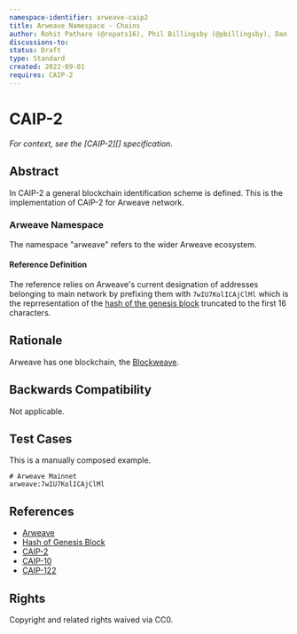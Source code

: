```yaml
---
namespace-identifier: arweave-caip2
title: Arweave Namespace - Chains
author: Rohit Pathare (@ropats16), Phil Billingsby (@pbillingsby), Dan MacDonald (@DanMacDonald)
discussions-to:
status: Draft
type: Standard
created: 2022-09-01
requires: CAIP-2
---
```


# CAIP-2

*For context, see the [CAIP-2][] specification.*

## Abstract
In CAIP-2 a general blockchain identification scheme is defined. This is the implementation of CAIP-2 for Arweave network.

### Arweave Namespace

The namespace "arweave" refers to the wider Arweave ecosystem.

#### Reference Definition

The reference relies on Arweave's current designation of addresses belonging to main network by prefixing them with `7wIU7KolICAjClMl` which is the reprresentation of the [hash of the genesis block](https://viewblock.io/arweave/block/0) truncated to the first 16 characters.


## Rationale

Arweave has one blockchain, the [Blockweave](https://www.arweave.org/technology#blockweaves).

## Backwards Compatibility

Not applicable.

## Test Cases

This is a manually composed example.

```
# Arweave Mainnet
arweave:7wIU7KolICAjClMl
```

## References

- [Arweave](https://github.com/ArweaveTeam/arweave-standards)
- [Hash of Genesis Block](https://viewblock.io/arweave/block/0)
- [CAIP-2](https://github.com/ChainAgnostic/CAIPs/blob/master/CAIPs/caip-2.md)
- [CAIP-10](https://github.com/ChainAgnostic/CAIPs/blob/master/CAIPs/caip-10.md)
- [CAIP-122](https://github.com/ChainAgnostic/CAIPs/blob/master/CAIPs/caip-122.md)



## Rights

Copyright and related rights waived via CC0.